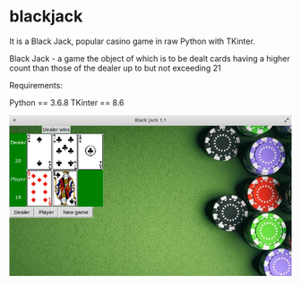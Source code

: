 # blackjack


It is a Black Jack, popular casino game in raw Python with TKinter. 

Black Jack - a game the object of which is to be dealt cards having a higher count than those of the dealer up to but not exceeding 21


Requirements:

Python == 3.6.8                                                                                                            TKinter ==  8.6

![alt text](https://raw.githubusercontent.com/mdzierzecki/blackjack/master/files/demo.png)
